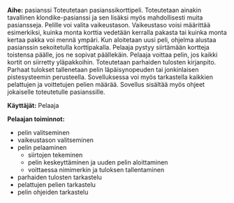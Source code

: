 **Aihe:** pasianssi
Toteutetaan pasianssikorttipeli. Toteutetaan ainakin tavallinen klondike-pasianssi ja sen lisäksi myös mahdollisesti muita pasiansseja. Pelille voi valita vaikeustason. Vaikeustaso voisi määrittää esimerkiksi, kuinka monta korttia vedetään kerralla pakasta tai kuinka monta kertaa pakka voi mennä ympäri. Kun aloitetaan uusi peli, ohjelma alustaa pasianssin sekoitetulla korttipakalla. Pelaaja pystyy siirtämään kortteja toistensa päälle, jos ne sopivat päällekäin. Pelaaja voittaa pelin, jos kaikki kortit on siirretty yläpakkoihin. Toteutetaan parhaiden tulosten kirjanpito. Parhaat tulokset tallenetaan pelin läpäisynopeuden tai jonkinlaisen pistesysteemin perusteella. Sovelluksessa voi myös tarkastella kaikkien pelattujen ja voittetujen pelien määrää. Sovellus sisältää myös ohjeet jokaiselle toteutetulle pasianssille.

**Käyttäjät:** Pelaaja

**Pelaajan toiminnot:**
* pelin valitseminen
* vaikeustason valitseminen
* pelin pelaaminen
   * siirtojen tekeminen
   * pelin keskeyttäminen ja uuden pelin aloittaminen
   * voittaessa nimimerkin ja tuloksen tallentaminen
* parhaiden tulosten tarkastelu
* pelattujen pelien tarkastelu
* pelin ohjeiden tarkastelu
